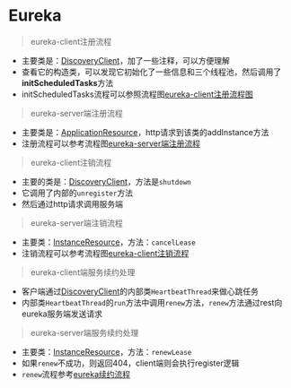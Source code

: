 Eureka
=====
> eureka-client注册流程  

- 主要类是：[DiscoveryClient](./eureka-client/src/main/java/com/netflix/discovery/DiscoveryClient.java)，加了一些注释，可以方便理解
- 查看它的构造类，可以发现它初始化了一些信息和三个线程池，然后调用了**initScheduledTasks**方法
- initScheduledTasks流程可以参照流程图[eureka-client注册流程图](./images/eureka-client注册流程.jpg)

> eureka-server端注册流程

- 主要类是：[ApplicationResource](./eureka-core/src/main/java/com/netflix/eureka/resources/ApplicationResource.java)，http请求到该类的addInstance方法
- 注册流程可以参考流程图[eureka-server端注册流程](./images/Eureka-server端%20服务注册流程.jpg)

> eureka-client注销流程

- 主要的类是：[DiscoveryClient](./eureka-client/src/main/java/com/netflix/discovery/DiscoveryClient.java)，方法是```shutdown```
- 它调用了内部的```unregister```方法
- 然后通过http请求调用服务端

> eureka-server端注销流程

- 主要类：[InstanceResource](./eureka-core/src/main/java/com/netflix/eureka/resources/InstanceResource.java)，方法：``cancelLease``
- 注销流程可以参考流程图[eureka-client注销流程](./images/eureka-client注销流程.jpg)

> eureka-client端服务续约处理

- 客户端通过[DiscoveryClient](./eureka-client/src/main/java/com/netflix/discovery/DiscoveryClient.java)的内部类``HeartbeatThread``来做心跳任务
- 内部类```HeartbeatThread```的```run```方法中调用```renew```方法，```renew```方法通过rest向eureka服务端发送请求

> eureka-server端服务续约处理

- 主要类：[InstanceResource](./eureka-core/src/main/java/com/netflix/eureka/resources/InstanceResource.java)，方法：``renewLease``
- 如果```renew```不成功，则返回404，client端则会执行register逻辑
- ``renew``流程参考[eureka续约流程](./images/eureka续约流程.jpg)

